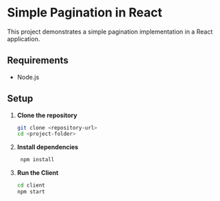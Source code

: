 # Simple Pagination in React

This project demonstrates a simple pagination implementation in a React application.

## Requirements

- Node.js

## Setup

1. **Clone the repository**  
   ```bash
   git clone <repository-url>
   cd <project-folder>

2. **Install dependencies**
   ```bash
    npm install

3. **Run the Client**
    ```bash
    cd client
    npm start